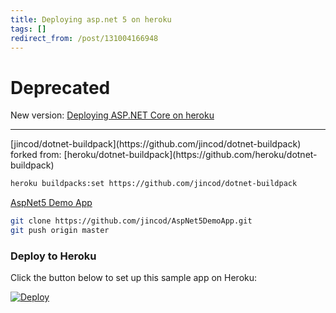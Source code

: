 ```yaml
---
title: Deploying asp.net 5 on heroku
tags: []
redirect_from: /post/131004166948
---
```

# Deprecated

New version: [Deploying ASP.NET Core on heroku](https://jincod.tumblr.com/post/152290263970/deploying-aspnet-core-on-heroku)

<hr>
[jincod/dotnet-buildpack](https://github.com/jincod/dotnet-buildpack) forked from: [heroku/dotnet-buildpack](https://github.com/heroku/dotnet-buildpack)

```bash
heroku buildpacks:set https://github.com/jincod/dotnet-buildpack
```

[AspNet5 Demo App](https://github.com/jincod/AspNet5DemoApp)

```bash
git clone https://github.com/jincod/AspNet5DemoApp.git
git push origin master
```

### Deploy to Heroku

Click the button below to set up this sample app on Heroku:

[![Deploy](https://www.herokucdn.com/deploy/button.svg)](https://heroku.com/deploy?template=https://github.com/jincod/AspNet5DemoApp)
